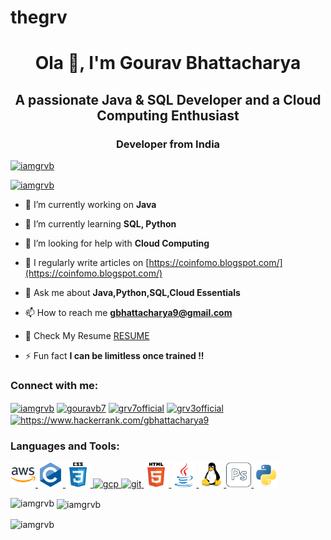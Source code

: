 # thegrv
<h1 align="center">Ola 👋, I'm Gourav Bhattacharya</h1>
<h2 align="center">A passionate Java & SQL Developer and a Cloud Computing Enthusiast </h2>
 <h3 align="center">Developer from India</h3>

<p align="left"> <a href="https://github.com/ryo-ma/github-profile-trophy"><img src="https://github-profile-trophy.vercel.app/?username=iamgrvb" alt="iamgrvb" /></a> </p>

<p align="left"> <a href="https://twitter.com/iamgrvb" target="blank"><img src="https://img.shields.io/twitter/follow/iamgrvb?logo=twitter&style=for-the-badge" alt="iamgrvb" /></a> </p>

- 🔭 I’m currently working on **Java**

- 🌱 I’m currently learning **SQL, Python**

- 🤝 I’m looking for help with **Cloud Computing**

- 📝 I regularly write articles on [https://coinfomo.blogspot.com/](https://coinfomo.blogspot.com/)

- 💬 Ask me about **Java,Python,SQL,Cloud Essentials**

- 📫 How to reach me **gbhattacharya9@gmail.com**

- 📄 Check My Resume [RESUME](https://drive.google.com/file/d/1_oFJ9AegQT2kL1TeLUrFYrWiEbJom2xU/view?usp=sharing)

- ⚡ Fun fact **I can be limitless once trained !!**

<h3 align="left">Connect with me:</h3>
<p align="left">
<a href="https://twitter.com/iamgrvb" target="blank"><img align="center" src="https://raw.githubusercontent.com/rahuldkjain/github-profile-readme-generator/master/src/images/icons/Social/twitter.svg" alt="iamgrvb" height="30" width="40" /></a>
<a href="https://linkedin.com/in/gouravb7" target="blank"><img align="center" src="https://raw.githubusercontent.com/rahuldkjain/github-profile-readme-generator/master/src/images/icons/Social/linked-in-alt.svg" alt="gouravb7" height="30" width="40" /></a>
<a href="https://fb.com/grv7official" target="blank"><img align="center" src="https://raw.githubusercontent.com/rahuldkjain/github-profile-readme-generator/master/src/images/icons/Social/facebook.svg" alt="grv7official" height="30" width="40" /></a>
<a href="https://instagram.com/grv3official" target="blank"><img align="center" src="https://raw.githubusercontent.com/rahuldkjain/github-profile-readme-generator/master/src/images/icons/Social/instagram.svg" alt="grv3official" height="30" width="40" /></a>
<a href="https://www.hackerrank.com/https://www.hackerrank.com/gbhattacharya9" target="blank"><img align="center" src="https://raw.githubusercontent.com/rahuldkjain/github-profile-readme-generator/master/src/images/icons/Social/hackerrank.svg" alt="https://www.hackerrank.com/gbhattacharya9" height="30" width="40" /></a>
</p>

<h3 align="left">Languages and Tools:</h3>
<p align="left"> <a href="https://aws.amazon.com" target="_blank"> <img src="https://raw.githubusercontent.com/devicons/devicon/master/icons/amazonwebservices/amazonwebservices-original-wordmark.svg" alt="aws" width="40" height="40"/> </a> <a href="https://www.cprogramming.com/" target="_blank"> <img src="https://raw.githubusercontent.com/devicons/devicon/master/icons/c/c-original.svg" alt="c" width="40" height="40"/> </a> <a href="https://www.w3schools.com/css/" target="_blank"> <img src="https://raw.githubusercontent.com/devicons/devicon/master/icons/css3/css3-original-wordmark.svg" alt="css3" width="40" height="40"/> </a> <a href="https://cloud.google.com" target="_blank"> <img src="https://www.vectorlogo.zone/logos/google_cloud/google_cloud-icon.svg" alt="gcp" width="40" height="40"/> </a> <a href="https://git-scm.com/" target="_blank"> <img src="https://www.vectorlogo.zone/logos/git-scm/git-scm-icon.svg" alt="git" width="40" height="40"/> </a> <a href="https://www.w3.org/html/" target="_blank"> <img src="https://raw.githubusercontent.com/devicons/devicon/master/icons/html5/html5-original-wordmark.svg" alt="html5" width="40" height="40"/> </a> <a href="https://www.java.com" target="_blank"> <img src="https://raw.githubusercontent.com/devicons/devicon/master/icons/java/java-original.svg" alt="java" width="40" height="40"/> </a> <a href="https://www.linux.org/" target="_blank"> <img src="https://raw.githubusercontent.com/devicons/devicon/master/icons/linux/linux-original.svg" alt="linux" width="40" height="40"/> </a> <a href="https://www.photoshop.com/en" target="_blank"> <img src="https://raw.githubusercontent.com/devicons/devicon/master/icons/photoshop/photoshop-line.svg" alt="photoshop" width="40" height="40"/> </a> <a href="https://www.python.org" target="_blank"> <img src="https://raw.githubusercontent.com/devicons/devicon/master/icons/python/python-original.svg" alt="python" width="40" height="40"/> </a> </p>

<p><img align="left" src="https://github-readme-stats.vercel.app/api/top-langs?username=iamgrvb&show_icons=true&locale=en&layout=compact" alt="iamgrvb" /></p>

<p>&nbsp;<img align="center" src="https://github-readme-stats.vercel.app/api?username=iamgrvb&show_icons=true&locale=en" alt="iamgrvb" /></p>

<p><img align="center" src="https://github-readme-streak-stats.herokuapp.com/?user=iamgrvb&" alt="iamgrvb" /></p>
